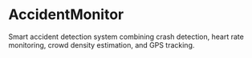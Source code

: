 # AccidentMonitor
Smart accident detection system combining crash detection, heart rate monitoring, crowd density estimation, and GPS tracking.

